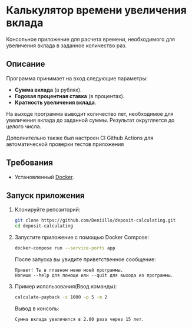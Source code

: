 # Калькулятор времени увеличения вклада

Консольное приложение для расчета времени, необходимого для увеличения вклада в заданное количество раз.

## Описание

Программа принимает на вход следующие параметры:
- **Сумма вклада** (в рублях).
- **Годовая процентная ставка** (в процентах).
- **Кратность увеличения вклада**.

На выходе программа выводит количество лет, необходимое для увеличения вклада до заданной суммы. Результат округляется до целого числа.

Дополнительно также был настроен CI Github Actions для автоматической проверки тестов приложения

## Требования

- Установленный [Docker](https://docs.docker.com/get-started/get-docker/).

## Запуск приложения

1. Клонируйте репозиторий:
   ```bash
   git clone https://github.com/Deniillo/deposit-calculating.git
   cd deposit-calculating
   ```
2. Запустите приложение с помощью Docker Compose:
    ```bash
   docker-compose run --service-ports app
   ```
   После запуска вы увидите приветственное сообщение:
    ```
    Привет! Ты в главном меню моей программы.
    Напиши --help для помощи или --quit для выхода из программы.
    ```
3. Пример использования(Ввод команды):
    ```bash
   calculate-payback -s 1000 -p 5 -m 2
   ```
    Вывод в консоль:
    ```
   Сумма вклада увеличится в 2.00 раза через 15 лет.
    ```